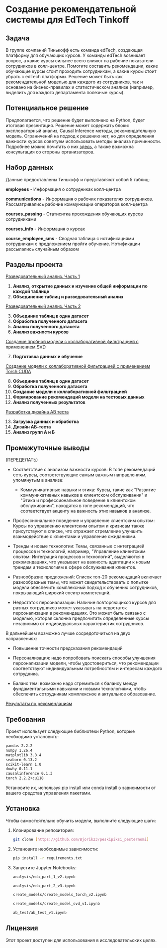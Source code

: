 # Создание рекомендательной системы для EdTech Tinkoff

## Задача
В группе компаний Тинькофф есть команда edTech, создающая платформу для обучающих курсов.
У команды edTech возникает вопрос, а какие курсы сильнее всего влияют на рабочие показатели сотрудников в колл-центре. 
Помогите составить рекомендации, какие обучающие курсы стоит проходить сотрудникам, а какие курсы стоит убрать с edTech платформы.
Решение может быть как рекомендательной моделью для каждого из сотрудников, так и основано на бизнес-правилах и статистическом анализе (например, выделить для каждого департамента полезные курсы).

## Потенциальное решение
Предполагается, что решение будет выполнено на Python, будет итоговая презентация. Решение может содержать блоки: эксплораторный анализ, Causal Inference методы, рекомендательную модель.
Ограничений на подход к решению нет, но для определения важности курсов советуем использовать методы анализа причинности. Подробнее можно почитать о них [здесь,](https://koch-kir.medium.com/causal-inference-from-observational-data-%D0%B8%D0%BB%D0%B8-%D0%BA%D0%B0%D0%BA-%D0%BF%D1%80%D0%BE%D0%B2%D0%B5%D1%81%D1%82%D0%B8-%D0%B0-%D0%B2-%D1%82%D0%B5%D1%81%D1%82-%D0%B1%D0%B5%D0%B7-%D0%B0-%D0%B2-%D1%82%D0%B5%D1%81%D1%82%D0%B0-afb84f2579f2) а также возможна консультация со стороны организаторов.


## Набор данных
Данные предоставлены Тинькофф и представляют собой 5 таблиц:

**employees** - Информация о сотрудниках колл-центра

**communications** - Информация о рабочих показателях сотрудников. Рассматривались рабочие коммункации операторов колл-центра

**courses_passing** - Статиситка прохождения обучающих курсов сотрудниками

**courses_info** - Информация о курсах

**course_employee_sms** - Сводная таблица с нотификациями сотрудникам с предложением пройти обучение. Нотификации рассылались случайным образом

## Разделы проекта

[Разведовательный анализ. Часть 1](https://github.com/Bjorik23/peskipiksi_pesternomi/blob/main/mipt_hakaton_2024_tinkoff/analysis/eda_part_1_v2.ipynb)
1. **Анализ, открытие данных и изучение общей информации по каждой таблице**
2. **Объединение таблиц и разведовательный анализ**

[Разведовательный анализ. Часть 2](https://github.com/Bjorik23/peskipiksi_pesternomi/blob/main/mipt_hakaton_2024_tinkoff/analysis/eda_part_2_v3.ipynb)

3. **Объединие таблиц в один датасет**
4. **Обработка полученного датасета**
5. **Анализ полученного датасета**
6. **Анализ важности курсов**

[Создание пробной модели с коллаборативной фильтрацией с применением SVD](https://github.com/Bjorik23/peskipiksi_pesternomi/blob/main/mipt_hakaton_2024_tinkoff/create_models/create_model_svd_v2.ipynb)

7. **Подготовка данных и обучение**

[Создание модели с коллаборативной фильтрацией с применением Torch CUDA](https://github.com/Bjorik23/peskipiksi_pesternomi/blob/main/mipt_hakaton_2024_tinkoff/create_models/create_models_torch_v2.ipynb)

8. **Объединие таблиц в один датасет**
9. **Обработка полученного датасета**
10. **Создание модели с коллаборативной фильтрацией**
11. **Формирование рекомендаций модели на тестовых данных**
12. **Анализ полученных результатов**

[Разработка дизайна AB теста](https://github.com/Bjorik23/peskipiksi_pesternomi/blob/main/mipt_hakaton_2024_tinkoff/ab_test/ab_test_v1.ipynb)

13. **Загрузка данных и обработка**
14. **Дизайн АБ-теста**
15. **Анализ групп А и Б**

## Промежуточные выводы

(ПЕРЕДЕЛАТЬ)
- Соответствие с анализом важности курсов: В топе рекомендаций есть курсы, соответствующие самым важным направлениям, упомянутым в анализе: 
    - Коммуникативные навыки и этика: Курсы, такие как "Развитие коммуникативных навыков в клиентском обслуживании" и "Этика и профессиональное поведение в клиентском обслуживании", находятся в топе рекомендаций, что соответствует акценту на важность этих навыков в анализе.

- Профессиональное поведение и управление клиентским опытом: Курсы по управлению клиентским опытом и кризисам также присутствуют в списке, что отражает стремление улучшить взаимодействие с клиентами и управление ожиданиями.

- Тренды и новые технологии: Темы, связанные с интеграцией процессов и технологий, например, "Управление клиентским опытом: Интеграция процессов и технологий", выделяются в рекомендациях, что указывает на важность адаптации к новым трендам и технологиям в сфере обслуживания клиентов.

- Разнообразие предложений: Список топ-20 рекомендаций включает разнообразные темы, что может свидетельствовать о попытке модели обеспечить комплексный подход к обучению сотрудников, покрывающий широкий спектр компетенций.

- Недостаток персонализации: Наличие повторяющихся курсов для разных сотрудников может указывать на недостаток персонализации в рекомендациях. Это может быть связано с моделью, которая склонна предпочитать определенные курсы независимо от индивидуальных характеристик сотрудников.

В дальнейшем возможно лучше сосредоточиться на двух направлениях:
- Повышение точности предсказания рекомендаций

- Персонализация: надо попробовать поискать способы улучшения персонализации модели, чтобы удостовериться, что рекомендации соответствуют индивидуальным потребностям и интересам каждого сотрудника.

- Баланс тем: возможно надо стремиться к балансу между фундаментальными навыками и новыми технологиями, чтобы обеспечить сотрудникам комплексное и актуальное образование.

[Результаты по рекомендациям](https://github.com/Bjorik23/peskipiksi_pesternomi/blob/main/mipt_hakaton_2024_tinkoff/data/recomendations/top_recomendations.csv)

## Требования

Проект использует следующие библиотеки Python, которые необходимо установить:

```bash
pandas 2.2.2
numpy 1.26.4
matplotlib 3.8.4
seaborn 0.13.2
scikit-learn 1.0
dowhy 0.11.1
causalinference 0.1.3
torch 2.2.2+cu118
```

Установите их, используя pip install или conda install в зависимости от вашего средства управления пакетами.

## Установка

Чтобы самостоятельно обучить модели, выполните следующие шаги:

1. Клонирование репозитория:
   ```bash
   git clone [https://github.com/Bjorik23/peskipiksi_pesternomi]
   ```
2. Установите необходимые зависимости:
   ```bash
   pip install -r requirements.txt
   ```
3. Запустите Jupyter Notebooks:
    ```bash
   analysis/eda_part_1_v2.ipynb
   ```
   ```bash
   analysis/eda_part_2_v3.ipynb
   ```
    ```bash
   create_models/create_models_torch_v2.ipynb
   ```
   ```bash
   create_models/create_model_svd_v1.ipynb
   ```
   ```bash
   ab_test/ab_test_v1.ipynb
   ```

## Лицензия

Этот проект доступен для использования в исследовательских целях.
